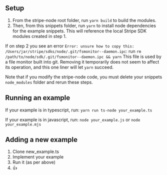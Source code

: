 ## Setup

1. From the stripe-node root folder, run `yarn build` to build the modules.
2. Then, from this snippets folder, run `yarn` to install node dependencies for the example snippets. This will reference the local Stripe SDK modules created in step 1.

If on step 2 you see an error `Error: unsure how to copy this: /Users/jar/stripe/sdks/node/.git/fsmonitor--daemon.ipc`:
run `rm /path/to/node/sdk/.git/fsmonitor--daemon.ipc && yarn`
This file is used by a file monitor built into git. Removing it temporarily does not seem to affect its operation, and this one liner will let `yarn` succeed.

Note that if you modify the stripe-node code, you must delete your snippets `node_modules` folder and rerun these steps.

## Running an example

If your example is in typescript, run:
`yarn run ts-node your_example.ts`

If your example is in javascript, run:
`node your_example.js`
or
`node your_example.mjs`

## Adding a new example

1. Clone new_example.ts
2. Implement your example
3. Run it (as per above)
4. 👍
